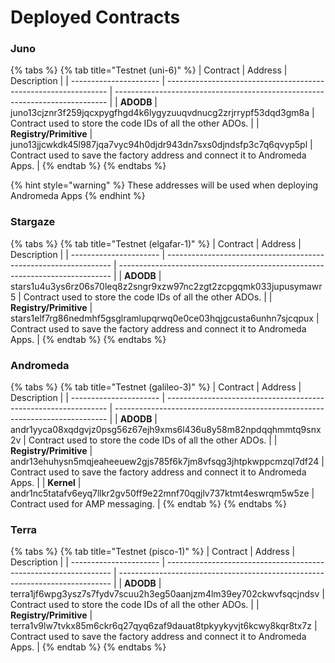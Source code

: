 # Deployed Contracts

### Juno

{% tabs %}
{% tab title="Testnet (uni-6)" %}
| Contract               | Address                                                         | Description                                                                  |
| ---------------------- | --------------------------------------------------------------- | ---------------------------------------------------------------------------- |
| **ADODB**              | juno13cjznr3f259jqcxpygfhgd4k6lygyzuuqvdnucg2zrjrrypf53dqd3gm8a | Contract used to store the code IDs of all the other ADOs.                   |
| **Registry/Primitive** | juno13jjcwkdk45l987jqa7vyc94h0djdr943dn7sxs0djndsfp3c7q6qvyp5pl | Contract used to save the factory address and connect it to Andromeda Apps.  |
{% endtab %}
{% endtabs %}

{% hint style="warning" %}
These addresses will be used when deploying Andromeda Apps
{% endhint %}

### Stargaze

{% tabs %}
{% tab title="Testnet (elgafar-1)" %}
| Contract               | Address                                                          | Description                                                                  |
| ---------------------- | ---------------------------------------------------------------- | ---------------------------------------------------------------------------- |
| **ADODB**              | stars1u4u3ys6rz06s70leq8z2sngr9xzw97nc2zgt2zcpgqmk033jupusymawr5 | Contract used to store the code IDs of all the other ADOs.                   |
| **Registry/Primitive** | stars1elf7rg86nedmhf5gsglramlupqrwq0e0ce03hqjgcusta6unhn7sjcqpux | Contract used to save the factory address and connect it to Andromeda Apps.  |
{% endtab %}
{% endtabs %}

### Andromeda

{% tabs %}
{% tab title="Testnet (galileo-3)" %}
| Contract               | Address                                                         | Description                                                                  |
| ---------------------- | --------------------------------------------------------------- | ---------------------------------------------------------------------------- |
| **ADODB**              | andr1yyca08xqdgvjz0psg56z67ejh9xms6l436u8y58m82npdqqhmmtq9snx2v | Contract used to store the code IDs of all the other ADOs.                   |
| **Registry/Primitive** | andr13ehuhysn5mqjeaheeuew2gjs785f6k7jm8vfsqg3jhtpkwppcmzql7df24 | Contract used to save the factory address and connect it to Andromeda Apps.  |
| **Kernel**             | andr1nc5tatafv6eyq7llkr2gv50ff9e22mnf70qgjlv737ktmt4eswrqm5w5ze | Contract used for AMP messaging.                                             |
{% endtab %}
{% endtabs %}

### Terra

{% tabs %}
{% tab title="Testnet (pisco-1)" %}
| Contract               | Address                                                          | Description                                                                  |
| ---------------------- | ---------------------------------------------------------------- | ---------------------------------------------------------------------------- |
| **ADODB**              | terra1jf6wpg3ysz7s7fydv7scuu2h3eg50aanjzm4lm39ey702ckwvfsqcjndsv | Contract used to store the code IDs of all the other ADOs.                   |
| **Registry/Primitive** | terra1v9lw7tvkx85m6ckr6q27qyq6zaf9dauat8tpkyykyvjt6kcwy8kqr8tx7z | Contract used to save the factory address and connect it to Andromeda Apps.  |
{% endtab %}
{% endtabs %}

